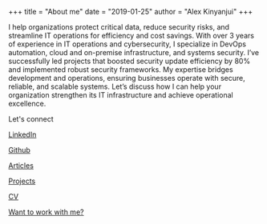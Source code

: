 +++
title = "About me"
date = "2019-01-25"
author = "Alex Kinyanjui"
+++


I help organizations protect critical data, reduce security risks, and streamline IT operations for efficiency and cost savings. 
With over 3 years of experience in IT operations and cybersecurity, I specialize in DevOps automation, cloud and on-premise infrastructure, and systems security. 
I’ve successfully led projects that boosted security update efficiency by 80% and implemented robust security frameworks. 
My expertise bridges development and operations, ensuring businesses operate with secure, reliable, and scalable systems. 
Let’s discuss how I can help your organization strengthen its IT infrastructure and achieve operational excellence.


Let's connect 

[LinkedIn](https://www.linkedin.com/in/alex-n-66851418a/)

[Github](https://github.com/AlexNduta)

[Articles](https://alexnduta.netlify.app/articles/)

[Projects](tps://alexnduta.netlify.app/projects/)

[CV](https://alexnduta.netlify.app/showcase/)

[Want to work with me?](aleckskin1@gmail.com)
